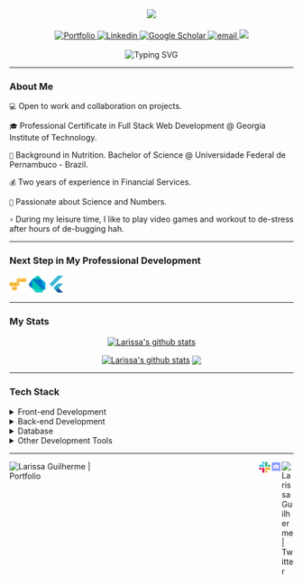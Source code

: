 <div id="header" align="center">
  <img src="https://media.giphy.com/media/IWiAPmq1HS9QZRu8PT/giphy-downsized-large.gif" width="100"/>
</div>
<br>

<div id="badges" align="center" >
  <a href="https://larigens.github.io/" target="_blank">
    <img src="https://img.shields.io/badge/Portfolio-000?logo=ko-fi&logoColor=white&color=D61F69" alt="Portfolio" />
  </a>  
  <a href="https://www.linkedin.com/in/larigens/" target="_blank">
     <img src="https://img.shields.io/badge/LinkedIn-%230077B5.svg?logo=linkedin&logoColor=white&color=D61F69" alt="Linkedin" />
  </a>
  <a href="https://scholar.google.com/citations?hl=en&user=lje994IAAAAJ" target="_blank">
     <img src="https://img.shields.io/badge/Scholar-100000?logo=GoogleScholar&logoColor=white&color=D61F69" alt="Google Scholar" />
  </a>
  <a href="mailto:larigens@gmail.com">
     <img src="https://img.shields.io/badge/-Email-red?logo=gmail&logoColor=white&color=D61F69" alt="email" />
  </a>
  <a href="https://docs.google.com/document/d/1eTtWJtVafi6zOJ9i6z0DhTmLHE8rKlpI/">
    <img src="https://img.shields.io/badge/CV.pdf-red?logo=adobe&logoColor=white&color=D61F69">
</a> 
</div>
<br>

<div id="intro" align="center">
  <img src="https://readme-typing-svg.demolab.com?font=Kalam&weight=300&size=19&duration=3500&pause=150&color=6D1AF7&center=true&vCenter=false&multiline=false&repeat=true&width=500&height=50&lines=Hi,+I+ am+Larissa+Guilherme!;Back-end+Developer+enthusiastic." alt="Typing SVG" />
</div>

---
                                                                                      
### About Me

<code>💻</code> Open to work and collaboration on projects.

<code>🎓</code> Professional Certificate in Full Stack Web Development @ Georgia Institute of Technology.

<code>🍏</code> Background in Nutrition. Bachelor of Science @ Universidade Federal de Pernambuco - Brazil.

<code>💰</code> Two years of experience in Financial Services. 

<code>🫧</code> Passionate about Science and Numbers.

<code>⚡️</code> During my leisure time, I like to play video games and workout to de-stress after hours of de-bugging hah.

---

### Next Step in My Professional Development

 <code><img height="30" alt="aws" src="https://raw.githubusercontent.com/devicons/devicon/master/icons/amazonwebservices/amazonwebservices-original.svg"></code>
 <code><img height="30" alt="dart" src="https://raw.githubusercontent.com/devicons/devicon/master/icons/dart/dart-original.svg"></code>
 <code><img height="30" alt="flutter" src="https://raw.githubusercontent.com/devicons/devicon/master/icons/flutter/flutter-original.svg"></code>
 
---

### My Stats

<div id="stats" align="center" >
  
<a href="https://github.com/vn7n24fzkq/github-profile-summary-cards"><img align="center" src="http://github-profile-summary-cards.vercel.app/api/cards/profile-details?username=larigens&theme=radical" alt="Larissa's github stats" /></a>
  
<a href="https://github.com/anuraghazra/github-readme-stats"><img align="center" src="https://github-readme-stats.vercel.app/api?username=larigens&show_icons=true&include_all_commits=true&count_private=true&bg_color=ffffff&title_color=6d1Af7&text_color=d61f69&icon_color=6d1Af7&hide_border=true" alt="Larissa's github stats" /></a> <a href="https://github.com/larigens/github-readme-stats"><img align="center" src="https://github-readme-stats.vercel.app/api/top-langs/?username=larigens&langs_count=8&hide_progress=true&bg_color=ffffff&title_color=6d1Af7&text_color=d61f69&icon_color=6d1Af7&hide_border=true&card_width=10" /></a>
  
 </div>

---

### Tech Stack
  
<details>
  <summary> Front-end Development </summary>

##### Markup Language
  
<code><img height="30" alt="html" src="https://raw.githubusercontent.com/devicons/devicon/master/icons/html5/html5-original.svg"></code>
  
##### Styling Language
  
<code><img height="30" alt="css" src="https://raw.githubusercontent.com/devicons/devicon/master/icons/css3/css3-original.svg"></code>
<code><img height="30" alt="scss" src="https://raw.githubusercontent.com/devicons/devicon/master/icons/sass/sass-original.svg"></code>
  
##### Client-side Scripting Language

<code><img height="30" alt="javascript" src="https://raw.githubusercontent.com/devicons/devicon/master/icons/javascript/javascript-original.svg"></code>
  
##### JavaScript Libraries and Frameworks
  
<code><img height="30" alt="jquery" src="https://raw.githubusercontent.com/devicons/devicon/master/icons/jquery/jquery-original.svg"></code>
<code><img height="30" alt="bootstrap" src="https://raw.githubusercontent.com/devicons/devicon/master/icons/bootstrap/bootstrap-original.svg"></code>
<code><img height="30" alt="chakraui" src="https://raw.githubusercontent.com/chakra-ui/chakra-ui/main/media/logomark-colored.svg"></code>
<code><img height="30" alt="handlebars" src="https://raw.githubusercontent.com/devicons/devicon/master/icons/handlebars/handlebars-original.svg"></code> 
<code><img height="30" alt="react" src="https://raw.githubusercontent.com/devicons/devicon/master/icons/react/react-original.svg"></code>
  
##### Progressive Web App Libraries and Frameworks
 
<code><img height="30" alt="workbox" src="https://cdn.icon-icons.com/icons2/2148/PNG/512/workbox_icon_131872.png"></code>
  
##### Data Visualization

<code><img height="30" alt="chartjs" src="https://asset.brandfetch.io/idFdo8ulhr/idg4l58CuH.svg?updated=1681748471210"></code>
  
</details>

<details>
  <summary> Back-end Development </summary>
 
##### Runtime Environment

<code><img height="30" alt="nodejs" src="https://raw.githubusercontent.com/devicons/devicon/master/icons/nodejs/nodejs-original.svg"></code>

##### Web Framework

<code><img height="30" alt="express" src="https://raw.githubusercontent.com/devicons/devicon/master/icons/express/express-original.svg"></code>

##### Object-Relational Mapping (ORM)

<code><img height="30" alt="sequelize" src="https://raw.githubusercontent.com/devicons/devicon/master/icons/sequelize/sequelize-original.svg"></code>

##### Object Data Modeling (ODM)
 
<code><img height="25" alt="mongoose" src="https://mongoosejs.com/docs/images/mongoose5_62x30_transparent.png"></code>
  
##### Session Management

<code><img height="30" alt="connect-session-sequelize" src="https://avatars.githubusercontent.com/u/14630145?s=400&v=4"></code>

##### Authentication and Authorization

<code><img height="30" alt="passportjs" src="https://seeklogo.com/images/P/passport-logo-16D89B2F37-seeklogo.com.png"></code>
<code><img height="30" alt="jwt" src="https://img.icons8.com/color/256/java-web-token.png"></code>

##### Monitoring and Restarting

<code><img height="30" alt="nodemon" src="https://cdn.iconscout.com/icon/free/png-512/free-nodemon-226039.png?f=avif&w=256"></code>

##### Query Language

<code><img height="30" alt="graphql" src="https://raw.githubusercontent.com/devicons/devicon/master/icons/graphql/graphql-plain.svg"></code>
<code><img height="30" alt="apollographql" src="https://cdn.icon-icons.com/icons2/2699/PNG/512/apollographql_logo_icon_169569.png"></code>
 
</details>
  
<details>
  <summary> Database </summary> 

##### Relational Database Management System
  
<code><img height="30" alt="mysql" src="https://raw.githubusercontent.com/devicons/devicon/master/icons/mysql/mysql-original.svg"></code>
  
##### NoSQL Database Management System
  
<code><img height="30" alt="mongodb" src="https://raw.githubusercontent.com/devicons/devicon/master/icons/mongodb/mongodb-original.svg"></code>

</details>

<details>
  <summary> Other Development Tools </summary> 
  
##### Data Interchange

<code><img height="30" alt="json" src="https://cdn.iconscout.com/icon/free/png-512/free-json-226010.png?f=avif&w=256"></code>
  
##### Build Tools
  
<code><img height="30" alt="webpack" src="https://raw.githubusercontent.com/webpack/media/master/logo/icon-square-big.png"></code>
<code><img height="30" alt="babel" src="https://raw.githubusercontent.com/devicons/devicon/master/icons/babel/babel-original.svg"></code>

##### API Development and Testing
  
<code><img height="30" alt="postman" src="https://github.com/postmanlabs/postman-docs/blob/develop/src/images/favicon.png"></code>
<code><img height="30" alt="insomnia" src="https://raw.githubusercontent.com/Kong/insomnia/develop/packages/insomnia/src/icons/icon.ico"></code>
  
##### Package Management

<code><img height="30" alt="npm" src="https://raw.githubusercontent.com/devicons/devicon/master/icons/npm/npm-original-wordmark.svg"></code>

##### Testing

<code><img height="30" alt="jest" src="https://raw.githubusercontent.com/devicons/devicon/master/icons/jest/jest-plain.svg"></code>
  
##### Hosting and Deployment
  
<code><img height="30" alt="heroku" src="https://raw.githubusercontent.com/devicons/devicon/master/icons/heroku/heroku-original.svg"></code>
<code><img height="30" alt="firebase" src="https://raw.githubusercontent.com/devicons/devicon/master/icons/firebase/firebase-plain.svg"></code>
  
##### Version Control
  
<code><img height="30" alt="git" src="https://github.com/devicons/devicon/blob/master/icons/git/git-original-wordmark.svg"></code>
<code><img height="30" alt="github" src="https://github.com/devicons/devicon/blob/master/icons/github/github-original.svg"></code>
<code><img height="30" alt="gitlab" src="https://github.com/devicons/devicon/blob/master/icons/gitlab/gitlab-original.svg"></code>
  
##### Text Editors and IDEs

<code><img height="30" alt="vscode" src="https://raw.githubusercontent.com/devicons/devicon/master/icons/vscode/vscode-original.svg"></code>
    
##### Design and Visualization
  
<code><img height="30" alt="canva" src="https://github.com/devicons/devicon/blob/master/icons/canva/canva-original.svg"></code>
  
##### Browsers and Operating Systems
 
<code><img height="30" alt="chrome" src="https://github.com/devicons/devicon/blob/master/icons/chrome/chrome-original.svg"></code>
<code><img height="30" alt="apple" src="https://github.com/devicons/devicon/blob/master/icons/apple/apple-original.svg"></code>
 
##### Text Formatting and Documentation
 
<code><img height="30" alt="markdown" src="https://raw.githubusercontent.com/devicons/devicon/master/icons/markdown/markdown-original.svg"></code>
  
##### Code Quality and Linting

<code><img height="30" alt="eslint" src="https://raw.githubusercontent.com/devicons/devicon/master/icons/eslint/eslint-original.svg"></code>

##### Environment Variables

<code><img height="30" alt="dotenv" src="https://cdn.icon-icons.com/icons2/3914/PNG/512/dotenv_logo_icon_249008.png"></code>
  
##### Command Line Interface  
<code><img height="30" alt="inquirer" src="https://avatars.githubusercontent.com/u/10210209?s=400&v=4"></code>  
  
</details>

---

<div id="contact">
  <img align="left" alt="Larissa Guilherme | Portfolio" width="180px" height="40px" src="https://user-images.githubusercontent.com/107759776/234104672-411cb583-da2b-42ab-864f-7371bd236f4c.png" />
<a href="https://twitter.com/coffeebr_eak">
  <img align="right" alt="Larissa Guilherme | Twitter" width="21px" src="https://raw.githubusercontent.com/anuraghazra/anuraghazra/master/assets/twitter.svg" />
</a>
<a href="https://discord.com/users/larigens#2587">
  <img align="right" alt="Larissa Guilherme | Discord" width="20px" src="https://raw.githubusercontent.com/anuraghazra/anuraghazra/master/assets/discord.svg" />
</a>
<a href="https://app.slack.com/client/T02GQNVK8R1/U046F8ERE14">
  <img align="right" alt="Larissa Guilherme | Slack" width="20px" src="https://raw.githubusercontent.com/devicons/devicon/master/icons/slack/slack-original.svg" />
</a>
</div>
